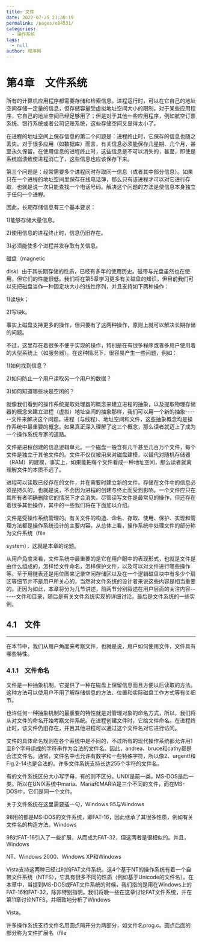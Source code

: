```yaml
---
title: 文件
date: 2022-07-25 21:30:19
permalink: /pages/e84531/
categories:  
  - 操作系统
tags: 
  - null
author: 程序狗
---
```

# 第4章　文件系统

所有的计算机应用程序都需要存储和检索信息。进程运行时，可以在它自己的地址空间存储一定量的信息，但存储容量受虚拟地址空间大小的限制。对于某些应用程序，它自己的地址空间已经足够用了；但是对于其他一些应用程序，例如航空订票系统、银行系统或者公司记账系统，这些存储空间又显得太小了。

在进程的地址空间上保存信息的第二个问题是：进程终止时，它保存的信息也随之丢失。对于很多应用（如数据库）而言，有关信息必须能保存几星期、几个月，甚至永久保留。在使用信息的进程终止时，这些信息是不可以消失的，甚至，即使是系统崩溃致使进程消亡了，这些信息也应该保存下来。

第三个问题是：经常需要多个进程同时存取同一信息（或者其中部分信息）。如果只在一个进程的地址空间里保存在线电话簿，那么只有该进程才可以对它进行存取，也就是说一次只能查找一个电话号码。解决这个问题的方法是使信息本身独立于任何一个进程。

因此，长期存储信息有三个基本要求：

1)能够存储大量信息。

2)使用信息的进程终止时，信息仍旧存在。

3)必须能使多个进程并发存取有关信息。

磁盘（magnetic

disk）由于其长期存储的性质，已经有多年的使用历史。磁带与光盘虽然也在使用，但它们的性能很低。我们将在第5章学习更多有关磁盘的知识，但目前我们可以先把磁盘当作一种固定块大小的线性序列，并且支持如下两种操作：

1)读块k；

2)写块k。

事实上磁盘支持更多的操作，但只要有了这两种操作，原则上就可以解决长期存储的问题。

不过，这里存在着很多不便于实现的操作，特别是在有很多程序或者多用户使用着的大型系统上（如服务器）。在这种情况下，很容易产生一些问题，例如：

1)如何找到信息？

2)如何防止一个用户读取另一个用户的数据？

3)如何知道哪些块是空闲的？

就像我们看到的操作系统提取处理器的概念来建立进程的抽象，以及提取物理存储器的概念来建立进程（虚拟）地址空间的抽象那样，我们可以用一个新的抽象------文件来解决这个问题。进程（与线程）、地址空间和文件，这些抽象概念均是操作系统中最重要的概念。如果真正深入理解了这三个概念，那么读者就迈上了成为一个操作系统专家的道路。

文件是进程创建的信息逻辑单元。一个磁盘一般含有几千甚至几百万个文件，每个文件是独立于其他文件的。文件不仅仅被用来对磁盘建模，以替代对随机存储器（RAM）的建模，事实上，如果能把每个文件看成一种地址空间，那么读者就离理解文件的本质不远了。

进程可以读取已经存在的文件，并在需要时建立新的文件。存储在文件中的信息必须是持久的，也就是说，不会因为进程的创建与终止而受到影响。一个文件应只在其所有者明确删除它的情况下才会消失。尽管读写文件是最常见的操作，但还存在着很多其他操作，其中的一些我们将在下面加以介绍。

文件是受操作系统管理的。有关文件的构造、命名、存取、使用、保护、实现和管理方法都是操作系统设计的主要内容。从总体上看，操作系统中处理文件的部分称为文件系统（file

system），这就是本章的论题。

从用户角度来看，文件系统中最重要的是它在用户眼中的表现形式，也就是文件是由什么组成的，怎样给文件命名，怎样保护文件，以及可以对文件进行哪些操作等。至于用链表还是用位图来记录空闲存储区以及在一个逻辑磁盘块中有多少个扇区等细节并不是用户所关心的，当然对文件系统的设计者来说这些内容是相当重要的。正因为如此，本章将分为几节讲述，前两节分别叙述在用户层面的关注内容------文件和目录，随后是有关文件系统实现的详细讨论，最后是文件系统的一些实例。

## 4.1　文件

---

在本节中，我们从用户角度来考察文件，也就是说，用户如何使用文件，文件具有哪些特性。

### 4.1.1　文件命名

文件是一种抽象机制，它提供了一种在磁盘上保留信息而且方便以后读取的方法。这种方法可以使用户不用了解存储信息的方法、位置和实际磁盘工作方式等有关细节。

也许任何一种抽象机制的最重要的特性就是对管理对象的命名方式，所以，我们将从对文件的命名开始考察文件系统。在进程创建文件时，它给文件命名。在进程终止时，该文件仍旧存在，并且其他进程可以通过这个文件名对它进行访问。

文件的具体命名规则在各个系统中是不同的，不过所有的现代操作系统都允许用1至8个字母组成的字符串作为合法的文件名。因此，andrea、bruce和cathy都是合法文件名。通常，文件名中也允许有数字和一些特殊字符，所以像2、urgent!和Fig.2-14也是合法的。许多文件系统支持长达255个字符的文件名。

有的文件系统区分大小写字母，有的则不区分。UNIX是前一类，MS-DOS是后一类。所以在UNIX系统中maria、Maria和MARIA是三个不同的文件，而在MS-DOS中，它们是同一个文件。

关于文件系统在这里需要插一句，Windows 95与Windows

98用的都是MS-DOS的文件系统，即FAT-16，因此继承了其很多性质，例如有关文件名的构造方法。Windows

98对FAT-16引入了一些扩展，从而成为FAT-32，但这两者是很相似的。并且，Windows

NT、Windows 2000、Windows XP和Windows

Vista支持这两种已经过时的FAT文件系统。这4个基于NT的操作系统有着一个自带文件系统（NTFS），它具有很多不同的性质（例如基于Unicode的文件名）。在本章中，当提到MS-DOS或FAT文件系统的时候，我们指的是用在Windows上的FAT-16和FAT-32，除非特别指明。我们将晚一些在这章讨论FAT文件系统，并在第11章讨论NTFS，并细致地分析了Windows

Vista。

许多操作系统支持文件名用圆点隔开分为两部分，如文件名prog.c。圆点后面的部分称为文件扩展名（file